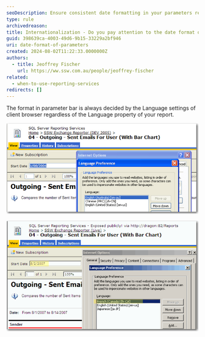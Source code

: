 ```yaml
---
seoDescription: Ensure consistent date formatting in your parameters regardless of browser settings for seamless internationalization.
type: rule
archivedreason:
title: Internationalization - Do you pay attention to the date format of your parameters?
guid: 398639ca-4003-49d6-9b15-33229a2bf946
uri: date-format-of-parameters
created: 2024-08-02T11:22:33.0000000Z
authors:
  - title: Jeoffrey Fischer
    url: https://ww.ssw.com.au/people/jeoffrey-fischer
related:
  - when-to-use-reporting-services
redirects: []
---
```


The format in parameter bar is always decided by the Language settings of client browser regardless of the Language property of your report.

<!--endintro-->

![Figure: Date in English(AU) format in parameter bar](DateFormat_Parameter.jpg)

![Figure: Date in French(Canada) format in parameter bar](DateFormat_Parameter_2.gif)
